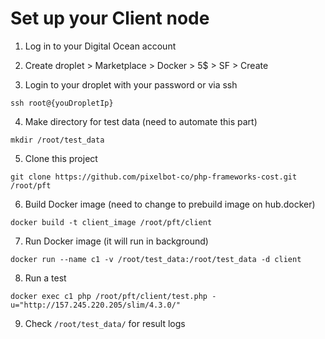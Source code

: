 # Set up your Client node

1. Log in to your Digital Ocean account

2. Create droplet > Marketplace > Docker > 5$ > SF > Create

3. Login to your droplet with your password or via ssh
```
ssh root@{youDropletIp}
```

4. Make directory for test data (need to automate this part)
```
mkdir /root/test_data
```

5. Clone this project
```
git clone https://github.com/pixelbot-co/php-frameworks-cost.git /root/pft
```

6. Build Docker image (need to change to prebuild image on hub.docker)
```
docker build -t client_image /root/pft/client
```

7. Run Docker image (it will run in background)
```
docker run --name c1 -v /root/test_data:/root/test_data -d client
```

8. Run a test
```
docker exec c1 php /root/pft/client/test.php -u="http://157.245.220.205/slim/4.3.0/"
```

9. Check ```/root/test_data/``` for result logs
